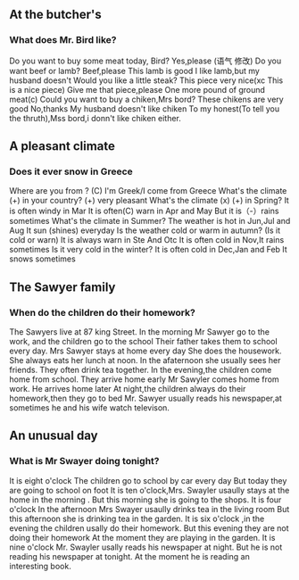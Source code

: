 ## At the butcher's
### What does Mr. Bird like?
Do you want to buy some meat today, Bird?
Yes,please (语气 修改)
Do you want beef or lamb?
Beef,please
This lamb is good 
I like lamb,but my husband doesn't
Would you like a little steak?
This piece very nice(xc This is a nice piece)
Give me that piece,please
One more pound of ground meat(c)
Could you want to buy a chiken,Mrs bord?
These chikens are very good
No,thanks
My husband doesn't like chiken
To my honest(To tell you the thruth),Mss bord,i donn't like chiken either.

## A pleasant climate
### Does it ever snow in Greece
Where are you from ? (C)
I'm Greek/I come from Greece
What's the climate (+) in your country?
(+) very pleasant
What's the climate (x) (+) in  Spring?
It is often windy in Mar
It is often(C) warn in Apr and May
But it is（-）rains sometimes
What's the climate in Summer?
The weather is hot in Jun,Jul and Aug
It sun (shines) everyday
Is the  weather cold or warm in autumn? (Is it cold or warn)
It is always warn in Ste And Otc
It is often cold in Nov,It rains sometimes
Is it very cold in the winter?
It is often cold in Dec,Jan and Feb
It snows sometimes

## The Sawyer family
### When do the children do their homework?
The Sawyers live at 87 king Street.
In the morning Mr Sawyer go to the work, and the children go to the school
Their father takes them to school every day.
Mrs Sawyer stays at home every day
She does the housework.
She always eats her lunch at noon.
In the afaternoon she usually sees her friends.
They often drink tea together.
In the evening,the children come home from school.
They arrive home early
Mr Sawyler comes home from work.
He arrives home later
At night,the children always do their homework,then they go to bed
Mr. Sawyer usually reads his newspaper,at sometimes he and his wife watch televison.

## An unusual day
### What is Mr Swayer doing tonight?
It is eight o'clock
The children go to school by car every day
But today they are going to school on foot
It is ten o'clock,Mrs. Swayler usaully stays at the home in the morning .
But this morning she is going to the shops.
It is four o'clock
In the afternoon Mrs Swayer usaully drinks tea in the living room
But this afternoon she is drinking tea in the garden.
It is six o'clock ,in the evening the children usally do their homework.
But this evening they are not doing their homework
At the moment they are playing in the garden.
It is nine o'clock
Mr. Swayler usally reads his newspaper at night.
But he is not reading his newspaper at tonight.
At the moment he is reading an interesting book.


















